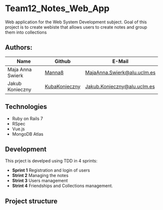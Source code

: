# Team12_Notes_Web_App
Web application for the Web System Development subject. Goal of this project is to create webiste that allows users to create notes and group them into collections 

## Authors:
<table>
  <thead>
    <th>Name</th>
    <th>Github</th>
    <th>E-Mail</th>
  </thead>
  <tbody>
    <tr>
      <td>Maja Anna Swierk</td>
      <td><a href="https://github.com/manna8">Manna8</a></td>
      <td><a href="mailto:MajaAnna.Swierk@alu.uclm.es">MajaAnna.Swierk@alu.uclm.es</a></td>
    </tr>
    <tr>
      <td>Jakub Konieczny</td>
      <td><a href="https://github.com/KubaKonieczny">KubaKonieczny</a></td>
      <td><a href="mailto:Jakub.Konieczny@alu.uclm.es">Jakub.Konieczny@alu.uclm.es</a></td>
    </tr>
  </tbody>
</table>

## Technologies 
- Ruby on Rails 7
- RSpec
- Vue.js
- MongoDB Atlas

## Development

This prject is develped using TDD in 4 sprints:
- **Sprint 1** Registration and login of users
- **Strint 2**  Managing the notes
- **Strint 3**  Users management
- **Strint 4** Friendships and Collections management.


## Project structure


